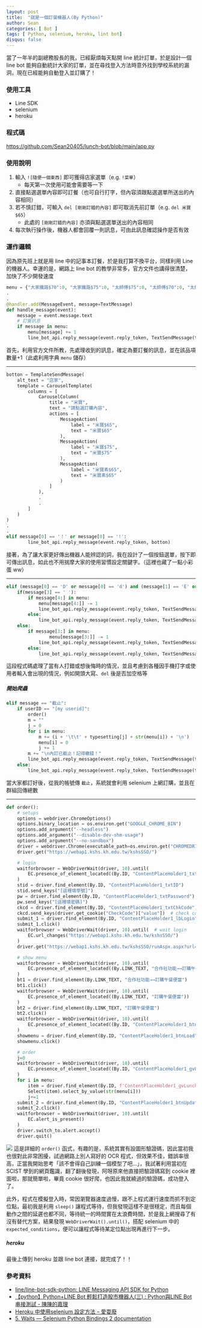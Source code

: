 ```yaml
---
layout: post
title:  "就是一個訂餐機器人(By Python)"
author: Sean
categories: [ Bot ]
tags: [ Python, selenium, heroku, lint bot]
disqus: false
---
```


當了一年半的副總務股長的我，已經厭煩每天點開 line 統計訂單，於是設計一個 line bot 能夠自動統計大家的訂單，並在尋找登入方法時意外找到學校系統的漏洞，現在已經能夠自動登入並訂購了！

### 使用工具
* Line SDK
* selenium
* heroku

### 程式碼
https://github.com/Sean20405/lunch-bot/blob/main/app.py

### 使用說明
1. 輸入 `![隨便一個東西]` 即可獲得店家選單（e.g. `!菜單`）
    * 每天第一次使用可能會需要等一下
2. 直接點選選單內容即可訂餐（也可自行打字，但內容須跟點選選單所送出的內容相同）
3. 若不慎訂錯，可輸入 `del [剛剛訂錯的內容]` 即可取消先前訂單（e.g. `del 米寶$65`）
    * 此處的 `[剛剛訂錯的內容]` 亦須與點選選單送出的內容相同
4. 每次執行操作後，機器人都會回覆一則訊息，可由此訊息確認操作是否有效

### 運作邏輯
因為原先班上就是用 line 中的記事本訂餐，於是我打算不換平台，同樣利用 Line 的機器人。幸運的是，網路上 line bot 的教學非常多，官方文件也講得很清楚，加快了不少開發速度
  
```python
menu = {"大家鐵路$70":0, "大家鐵路$75":0, "太師傅$75":0, "太師傅$70":0, "太師傅$65":0, "正園A$60":0, "正園B$60":0, "正園羊肉$60":0, "吉樂米$65":0, "吉樂米$75":0, "吉樂米$85":0, "吉樂米素$65":0, "米寶$65":0, "米寶$75":0, "米寶素$65":0,  "彩鶴$50":0}
.
.
@handler.add(MessageEvent, message=TextMessage)
def handle_message(event):
    message = event.message.text
    # 訂餐訊息
    if message in menu:
        menu[message] += 1
        line_bot_api.reply_message(event.reply_token, TextSendMessage(text = "已收到您的訂單，您訂購的是" + message))
```
首先，利用官方文件所教，先處理收到的訊息，確定為要訂餐的訊息，並在該品項數量+1（此處利用字典 `menu` 儲存）

***

```python
botton = TemplateSendMessage(
    alt_text = "店家",
    template = CarouselTemplate( 
        columns = [
            CarouselColumn( 
                title = "米寶", 
                text = "請點選訂購內容", 
                actions = [
                    MessageAction( 
                        label = "米寶$65",
                        text = "米寶$65"
                    ),
                    MessageAction( 
                        label = "米寶$75",
                        text = "米寶$75"
                    ),
                    MessageAction(
                        label = "米寶素$65",
                        text = "米寶素$65"
                    )
                ]
            ),
            .
            .
        ]
    )
)
.
.
elif message[0] == '！' or message[0] == '!':
        line_bot_api.reply_message(event.reply_token, botton)
```

接著，為了讓大家更好傳出機器人能辨認的詞，我在設計了一個按鈕選單，按下即可傳出訊息，如此也不用揣摩大家的使用習慣設定關鍵字。（這裡也藏了一點小彩蛋 ww）

***

```python
elif (message[0] == 'D' or message[0] == 'd') and (message[1] == 'E' or message[1] == 'e') and (message[2] == 'L' or message[2] == 'l'):
    if(message[3] == ' '):
        if message[4:] in menu:
            menu[message[4:]] -= 1
            line_bot_api.reply_message(event.reply_token, TextSendMessage(text = "已刪除您 " + message[4:] + " 的訂單"))
        else:
            line_bot_api.reply_message(event.reply_token, TextSendMessage(text = "無法辨識輸入的品項，請確認後再打一次"))
    else:
        if message[3:] in menu:
                menu[message[3:]] -= 1
            line_bot_api.reply_message(event.reply_token, TextSendMessage(text = "已刪除您 " + message[3:] + " 的訂單"))
        else:
            line_bot_api.reply_message(event.reply_token, TextSendMessage(text = "無法辨識輸入的品項，請確認後再打一次"))
```

這段程式碼處理了當有人打錯或想後悔時的情況，並且考慮到各種因手機打字或使用者輸入會出現的情況，例如開頭大寫、`del` 後是否加空格等

##### 開始爬蟲
```python
elif message == "截止":
    if userID == "[my userid]":
        order()
        m = ""
        j = 0
        for i in menu:
            m += (i + '\t\t' + typesetting[j] + str(menu[i]) + '\n')
            menu[i] = 0
            j += 1
        m += "\n內訂已截止！記得繳錢！"
        line_bot_api.reply_message(event.reply_token, TextSendMessage(text=m))
    else:
        line_bot_api.reply_message(event.reply_token, TextSendMessage(text="還敢亂搞阿，以為我沒有修這個bug?"))
```

當大家都訂好後，從我的帳號傳 `截止`，系統就會利用 selenium 上網訂購，並且在群組回傳總數

***

```python
def order():
    # setups
    options = webdriver.ChromeOptions()
    options.binary_location = os.environ.get("GOOGLE_CHROME_BIN")
    options.add_argument("--headless")
    options.add_argument("--disable-dev-shm-usage")
    options.add_argument("--no-sandbox")
    driver = webdriver.Chrome(executable_path=os.environ.get("CHROMEDRIVER_PATH"), options=options)
    driver.get("https://webap1.kshs.kh.edu.tw/kshsSSO/")

    # login
    waitforbrowser = WebDriverWait(driver, 10).until(
        EC.presence_of_element_located((By.ID, "ContentPlaceHolder1_txtID"))
    )
    stid = driver.find_element(By.ID, "ContentPlaceHolder1_txtID")
    stid.send_keys("[這裡填學號]")
    pw = driver.find_element(By.ID, "ContentPlaceHolder1_txtPassword")
    pw.send_keys("[這裡填密碼]")
    ckcd = driver.find_element(By.ID, "ContentPlaceHolder1_txtChkCode")
    ckcd.send_keys(driver.get_cookie("CheckCode")["value"])  # check code
    submit_1 = driver.find_element(By.ID, "ContentPlaceHolder1_lbLogin")
    submit_1.click()
    waitforbrowser = WebDriverWait(driver, 10).until(  # wait login
        EC.url_changes("https://webap1.kshs.kh.edu.tw/kshsSSO/")
    )
    driver.get("https://webap1.kshs.kh.edu.tw/kshsSSO/runAspx.aspx?url=fi9jb29wL2xpc3QuYXNweA==&progParent=c3R1ZGVudENvb3A=")

    # show menu
    waitforbrowser = WebDriverWait(driver, 10).until(
        EC.presence_of_element_located((By.LINK_TEXT, "合作社功能→→訂購午餐便當"))
    )
    bt1 = driver.find_element(By.LINK_TEXT, "合作社功能→→訂購午餐便當")
    bt1.click()
    waitforbrowser = WebDriverWait(driver, 10).until(
        EC.presence_of_element_located((By.LINK_TEXT, "訂購午餐便當"))
    )
    bt2 = driver.find_element(By.LINK_TEXT, "訂購午餐便當")
    bt2.click()
    waitforbrowser = WebDriverWait(driver, 10).until(
        EC.presence_of_element_located((By.ID, "ContentPlaceHolder1_btnLoad"))
    )
    showmenu = driver.find_element(By.ID, "ContentPlaceHolder1_btnLoad")
    showmenu.click()

    # order
    j=0
    waitforbrowser = WebDriverWait(driver, 10).until(
        EC.presence_of_element_located((By.ID, "ContentPlaceHolder1_gvLunch_ddlAmount_0"))
    )
    for i in menu:
        item = driver.find_element(By.ID, f'ContentPlaceHolder1_gvLunch_ddlAmount_{j}')
        Select(item).select_by_value(str(menu[i]))
        j+=1
    submit_2 = driver.find_element(By.ID, "ContentPlaceHolder1_btnUpdate")
    submit_2.click()
    waitforbrowser = WebDriverWait(driver, 10).until(
        EC.alert_is_present()
    )
    driver.switch_to.alert.accept()
    driver.quit()
```

![](https://i.imgur.com/Ipn9Sip.jpg)
這是詳細的 `order()` 函式，有趣的是，系統其實有設圖形驗證碼，因此當初我也很對此非常困擾，試過網路上別人寫好的 OCR 程式，但效果不佳，錯誤率很高，正當我開始思考「該不會得自己訓練一個模型了吧...」，我試著利用當初在 SCIST 學到的網頁鑑識，翻了翻後發現，阿呀原來他直接把驗證碼寫到 cookie 裡面啦，那就簡單啦，畢竟 cookie 很好爬，也因此我就繞過的驗證碼，成功登入了。

此外，程式在模擬登入時，常因瀏覽器速度過慢，跟不上程式運行速度而抓不到定位點，最初我是利用 `sleep()` 讓程式等待，但我發現這樣不是很穩定，而且每個動作之間的延遲也都不同，等待統一的時間實在太浪費時間，於是我上網搜尋了有沒有替代方案，結果發現 `WebDriverWait().until()`，搭配 selenium 中的 `expected_conditions`，便可以讓程式等待某定位點出現再進行下一步。

##### heroku
最後上傳到 heroku 並跟 line bot 連接，就完成了！！

### 參考資料
* [line/line-bot-sdk-python: LINE Messaging API SDK for Python](https://github.com/line/line-bot-sdk-python)
* [【python】Python+LINE Bot 輕鬆打造股市機器人(三) : Python與LINE Bot串接測試 - 陳陳的嘉理](https://chenchenhouse.com/python-8/)
* [Heroku 中使用selenium 設定方法 – 愛耍廢](https://aishuafei.com/heroku-selenium/)
* [5. Waits — Selenium Python Bindings 2 documentation](https://selenium-python.readthedocs.io/waits.html)